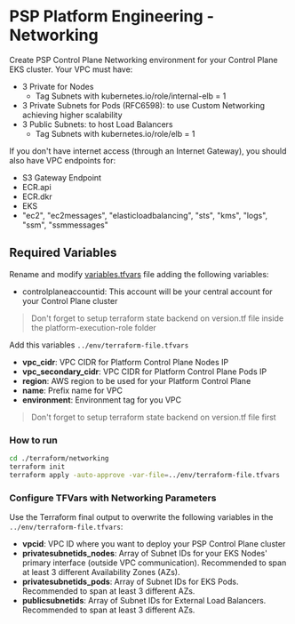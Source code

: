 # PSP Platform Engineering - Networking

Create PSP Control Plane Networking environment for your Control Plane EKS cluster. Your VPC must have:

- 3 Private for Nodes
  - Tag Subnets with kubernetes.io/role/internal-elb = 1
- 3 Private Subnets for Pods (RFC6598): to use Custom Networking achieving higher scalability
- 3 Public Subnets: to host Load Balancers
  - Tag Subnets with kubernetes.io/role/elb = 1

If you don't have internet access (through an Internet Gateway), you should also have VPC endpoints for:

- S3 Gateway Endpoint
- ECR.api
- ECR.dkr
- EKS
- "ec2", "ec2messages", "elasticloadbalancing", "sts", "kms", "logs", "ssm", "ssmmessages"

## Required Variables

Rename and modify [variables.tfvars](../env/variables.tfvars.example) file adding the following variables:

- controlplaneaccountid: This account will be your central account for your Control Plane cluster

> Don't forget to setup terraform state backend on version.tf file inside the platform-execution-role folder

Add this variables `../env/terraform-file.tfvars`

- **vpc_cidr**: VPC CIDR for Platform Control Plane Nodes IP
- **vpc_secondary_cidr**: VPC CIDR for Platform Control Plane Pods IP
- **region**: AWS region to be used for your Platform Control Plane
- **name**: Prefix name for VPC
- **environment**: Environment tag for you VPC

> Don't forget to setup terraform state backend on version.tf file first

### How to run

```bash
cd ./terraform/networking
terraform init
terraform apply -auto-approve -var-file=../env/terraform-file.tfvars
```

### Configure TFVars with Networking Parameters

Use the Terraform final output to overwrite the following variables in the `../env/terraform-file.tfvars`\:

- **vpcid**: VPC ID where you want to deploy your PSP Control Plane cluster
- **privatesubnetids_nodes**: Array of Subnet IDs for your EKS Nodes' primary interface (outside VPC communication). Recommended to span at least 3 different Availability Zones (AZs).
- **privatesubnetids_pods**: Array of Subnet IDs for EKS Pods. Recommended to span at least 3 different AZs.
- **publicsubnetids**: Array of Subnet IDs for External Load Balancers. Recommended to span at least 3 different AZs.
